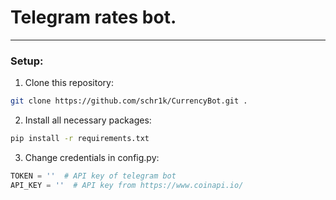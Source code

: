 # Telegram rates bot.

---

### Setup:
1. Clone this repository:
```bash
git clone https://github.com/schr1k/CurrencyBot.git .
```
2. Install all necessary packages:
```bash
pip install -r requirements.txt
```
3. Change credentials in config.py:
```python
TOKEN = ''  # API key of telegram bot
API_KEY = ''  # API key from https://www.coinapi.io/
```
